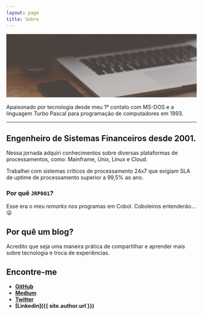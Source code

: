 ```yaml
---
layout: page
title: Sobre
---
```


![imagem macbook](/public/images/sobre_header.jpg)


Apaixonado por tecnologia desde meu 1º contato com MS-DOS e a linguagem Turbo Pascal para programação de computadores em 1993.

------

## Engenheiro de Sistemas Financeiros desde 2001.

Nessa jornada adquiri conhecimentos sobre diversas plataformas de processamentos, como: Mainframe, Unix, Linux e Cloud.

Trabalhei com sistemas críticos de processamento 24x7 que exigiam SLA de uptime de processamento superior a 99,5% ao ano.

### Por quê `JRP001`?

Esse era o meu _remarks_ nos programas em Cobol.
Coboleiros entenderão... 😜


## Por quê um blog?

Acredito que seja uma maneira prática de compartilhar e aprender mais sobre tecnologia e troca de experiências.

## Encontre-me 

* **[GitHub](https://github.com/jrperin)**
* **[Medium](https://medium.com/@jrperin1975)**
* **[Twitter](https://twitter.com/jrperin1975)**
* **[Linkedin]({{ site.author.url }})**

